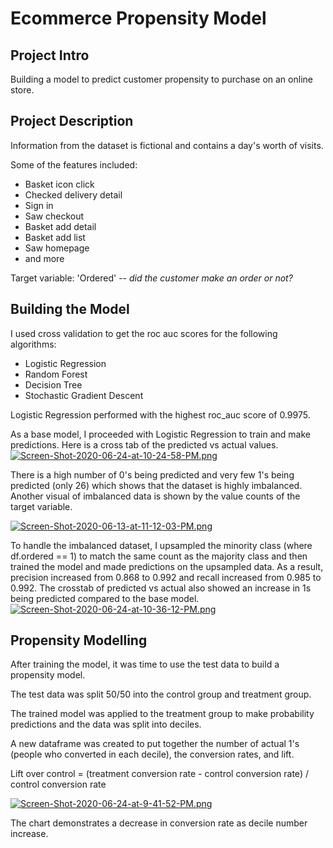 # Ecommerce Propensity Model

## Project Intro
Building a model to predict customer propensity to purchase on an online store.

## Project Description
Information from the dataset is fictional and contains a day's worth of visits. 

Some of the features included:
* Basket icon click
* Checked delivery detail
* Sign in
* Saw checkout
* Basket add detail
* Basket add list
* Saw homepage
* and more

Target variable: 'Ordered' -- *did the customer make an order or not?*


## Building the Model
I used cross validation to get the roc auc scores for the following algorithms:
* Logistic Regression
* Random Forest
* Decision Tree
* Stochastic Gradient Descent

Logistic Regression performed with the highest roc_auc score of 0.9975.

As a base model, I proceeded with Logistic Regression to train and make predictions. Here is a cross tab of the predicted vs actual values.
[![Screen-Shot-2020-06-24-at-10-24-58-PM.png](https://i.postimg.cc/s2MQpW1w/Screen-Shot-2020-06-24-at-10-24-58-PM.png)](https://postimg.cc/bGjwPsxt)

There is a high number of 0's being predicted and very few 1's being predicted (only 26) which shows that the dataset is highly imbalanced.
Another visual of imbalanced data is shown by the value counts of the target variable.

[![Screen-Shot-2020-06-13-at-11-12-03-PM.png](https://i.postimg.cc/7bv5gkWF/Screen-Shot-2020-06-13-at-11-12-03-PM.png)](https://postimg.cc/8fHkSqD4)

To handle the imbalanced dataset, I upsampled the minority class (where df.ordered == 1) to match the same count as the majority class and then trained the model and made predictions on the upsampled data. As a result, precision increased from 0.868 to 0.992 and recall increased from 0.985 to 0.992. 
The crosstab of predicted vs actual also showed an increase in 1s being predicted compared to the base model.
[![Screen-Shot-2020-06-24-at-10-36-12-PM.png](https://i.postimg.cc/cC34H798/Screen-Shot-2020-06-24-at-10-36-12-PM.png)](https://postimg.cc/N2gwCXwg)

## Propensity Modelling
After training the model, it was time to use the test data to build a propensity model.

The test data was split 50/50 into the control group and treatment group. 

The trained model was applied to the treatment group to make probability predictions and the data was split into deciles.

A new dataframe was created to put together the number of actual 1's (people who converted in each decile), the conversion rates, and lift.

Lift over control = (treatment conversion rate - control conversion rate) / control conversion rate

[![Screen-Shot-2020-06-24-at-9-41-52-PM.png](https://i.postimg.cc/tgpPGwMV/Screen-Shot-2020-06-24-at-9-41-52-PM.png)](https://postimg.cc/dhND8Hvq)

The chart demonstrates a decrease in conversion rate as decile number increase. 
